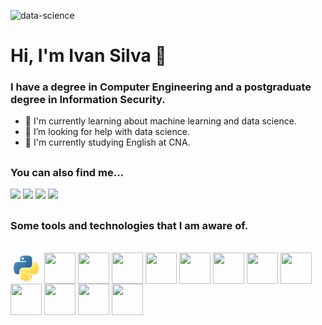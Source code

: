 ![data-science](https://github.com/IvanLiraSilva/IvanLiraSilva/assets/105115099/67f4d50f-6c32-427c-aa0d-7f9f4990a713)



# Hi, I'm Ivan Silva 👋
### I have a degree in Computer Engineering and a postgraduate degree in Information Security.

- 🌱 I'm currently learning about machine learning and data science.
- 🤔 I’m looking for help with data science.
- 🌱 I'm currently studying English at CNA.

##

### You can also find me...
<div> 
 <a href = "mailto:engcompivansilva@gmail.com"><img src="https://img.shields.io/badge/-Gmail-%23333?style=for-the-badge&logo=gmail&logoColor=white" target="_blank"></a>
  <a href="https://www.linkedin.com/in/engenheiro-ivan-silva/" target="_blank"><img src="https://img.shields.io/badge/-LinkedIn-%230077B5?style=for-the-badge&logo=linkedin&logoColor=white" target="_blank"></a> 
    <a href="https://web.whatsapp.com/send?phone=+5543998092771"> <img src="https://img.shields.io/badge/WhatsApp-25D366?style=for-the-badge&logo=whatsapp&logoColor=white" target="_blank"></a>
    <a href = "https://www.kaggle.com/ivanlira"><img src="https://img.shields.io/badge/Kaggle-20BEFF?style=for-the-badge&logo=Kaggle&logoColor=white" target="_blank"></a>

  
</div>

##


### Some tools and technologies that I am aware of.
<div style="display: inline_block"><br>
  <img align="center" alt="Ivan-Python" height="50" width="50" src="https://raw.githubusercontent.com/devicons/devicon/master/icons/python/python-original.svg">
  <img align="center" height="50" width="50" 
src="https://cdn.jsdelivr.net/gh/devicons/devicon/icons/git/git-original.svg">
  <img align="center" height="50" width="50" 
src="https://cdn.jsdelivr.net/gh/devicons/devicon/icons/java/java-original.svg">
  <img align="center" height="50" width="50" 
src="https://cdn.jsdelivr.net/gh/devicons/devicon/icons/mysql/mysql-original.svg">
  <img align="center" height="50" width="50" 
src="https://cdn.jsdelivr.net/gh/devicons/devicon/icons/numpy/numpy-original.svg">
  <img align="center" height="50" width="50" 
src="https://cdn.jsdelivr.net/gh/devicons/devicon/icons/r/r-original.svg">
  <img align="center" height="50" width="50" 
src="https://cdn.jsdelivr.net/gh/devicons/devicon/icons/rstudio/rstudio-original.svg">
  <img align="center" height="50" width="50" 
src="https://cdn.jsdelivr.net/gh/devicons/devicon/icons/pandas/pandas-original.svg">
  <img align="center" height="50" width="50" 
src="https://cdn.jsdelivr.net/gh/devicons/devicon/icons/pycharm/pycharm-original.svg">
  <img align="center" height="50" width="50" 
src="https://cdn.jsdelivr.net/gh/devicons/devicon/icons/anaconda/anaconda-original.svg">
  <img align="center" height="50" width="50" 
src="https://img.shields.io/badge/jupyter-%23FA0F00.svg?style=for-the-badge&logo=jupyter&logoColor=white)">
  <img align="center" height="50" width="50" 
src="https://img.shields.io/badge/Microsoft_Excel-217346?style=for-the-badge&logo=microsoft-excel&logoColor=white">
  <img align="center" height="50" width="50" 
src="https://img.shields.io/badge/Tableau-E97627?style=for-the-badge&logo=Tableau&logoColor=white">

        
  
</div>
  
  ##
 
